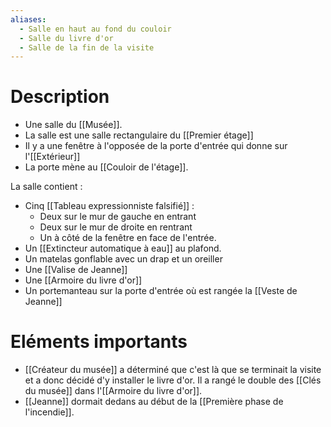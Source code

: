 ```yaml
---
aliases:
  - Salle en haut au fond du couloir
  - Salle du livre d'or
  - Salle de la fin de la visite
---
```

# Description
- Une salle du [[Musée]].
- La salle est une salle rectangulaire du [[Premier étage]]
- Il y a une fenêtre à l'opposée de la porte d'entrée qui donne sur l'[[Extérieur]]
- La porte mène au [[Couloir de l'étage]].

La salle contient : 
- Cinq [[Tableau expressionniste falsifié]] :
	- Deux sur le mur de gauche en entrant
	- Deux sur le mur de droite en rentrant
	- Un à côté de la fenêtre en face de l'entrée.
- Un [[Extincteur automatique à eau]] au plafond.
- Un matelas gonflable avec un drap et un oreiller
- Une [[Valise de Jeanne]]
- Une [[Armoire du livre d'or]]
- Un portemanteau sur la porte d'entrée où est rangée la [[Veste de Jeanne]]

# Eléments importants
- [[Créateur du musée]] a déterminé que c'est là que se terminait la visite et a donc décidé d'y installer le livre d'or. Il a rangé le double des [[Clés du musée]] dans l'[[Armoire du livre d'or]].
- [[Jeanne]] dormait dedans au début de la [[Première phase de l'incendie]].